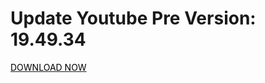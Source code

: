 # Update Youtube Pre Version: 19.49.34

<a href="https://t.me/loreapk/420"><span style="color: #000000;">DOWNLOAD NOW</span></a>
